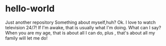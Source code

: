 # hello-world
Just another repository
Something about myself,huh? Ok. I love to watch television 24/7! If I'm awake, that is usually what I'm doing. What can I say? When you are my age, that is about all I can do, plus , that's about all my family will let me do!
